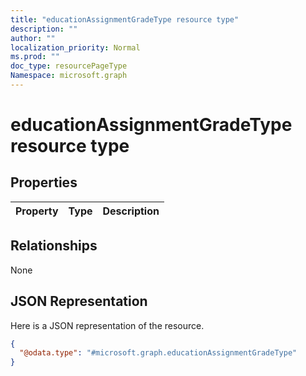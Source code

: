 ```yaml
---
title: "educationAssignmentGradeType resource type"
description: ""
author: ""
localization_priority: Normal
ms.prod: ""
doc_type: resourcePageType
Namespace: microsoft.graph
---
```



# educationAssignmentGradeType resource type



## Properties
|Property|Type|Description|
|:---|:---|:---|

## Relationships
None

## JSON Representation
Here is a JSON representation of the resource.
<!-- {
  "blockType": "resource",
  "@odata.type": "microsoft.graph.educationAssignmentGradeType"
}
-->
``` json
{
  "@odata.type": "#microsoft.graph.educationAssignmentGradeType"
}
```

